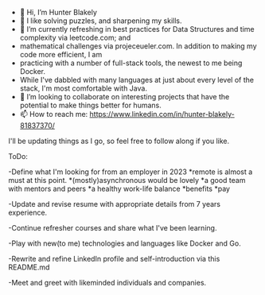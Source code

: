- 👋 Hi, I’m Hunter Blakely
- 👀 I like solving puzzles, and sharpening my skills. 
- 🌱 I’m currently refreshing in best practices for Data Structures and time complexity via leetcode.com; and
- mathematical challenges via projeceueler.com. In addition to making my code more efficient, I am
- practicing with a number of full-stack tools, the newest to me being Docker.
- While I've dabbled with many languages at just about every level of the stack, I'm most comfortable with Java.
- 💞️ I’m looking to collaborate on interesting projects that have the potential to make things better for humans.
- 📫 How to reach me: https://www.linkedin.com/in/hunter-blakely-81837370/


I'll be updating things as I go, so feel free to follow along if you like.

ToDo: 

-Define what I'm looking for from an employer in 2023
  *remote is almost a must at this point.
  *(mostly)asynchronous would be lovely
  *a good team with mentors and peers
  *a healthy work-life balance
  *benefits
  *pay

-Update and revise resume with appropriate details from 7 years experience.

-Continue refresher courses and share what I've been learning.

-Play with new(to me) technologies and languages like Docker and Go.

-Rewrite and refine LinkedIn profile and self-introduction via this README.md

-Meet and greet with likeminded individuals and companies.
